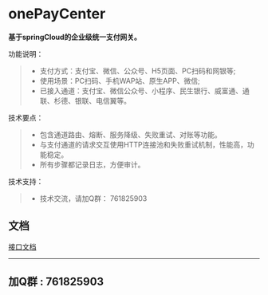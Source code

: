 # onePayCenter
**基于springCloud的企业级统一支付网关。**

功能说明：
>* 支付方式：支付宝、微信、公众号、H5页面、PC扫码和网银等;
>* 使用场景：PC扫码、手机WAP站、原生APP、微信;
>* 已接入通道：支付宝、微信公众号、小程序、民生银行、威富通、通联、杉德、银联、电信翼等。



技术要点：
>* 包含通道路由、熔断、服务降级、失败重试、对账等功能。
>* 与支付通道的请求交互使用HTTP连接池和失败重试机制，性能高，功能稳定。
>* 所有步骤都记录日志，方便审计。


技术支持：
 
>* 技术交流，请加Q群： 761825903



## 文档

[接口文档](https://github.com/machunlin/onePayCenter/wiki/%E6%94%AF%E4%BB%98%E4%B8%AD%E5%BF%83%E6%8E%A5%E5%8F%A3%E6%96%87%E6%A1%A3)

-----------------------------------

 ##  加Q群 : 761825903
 


